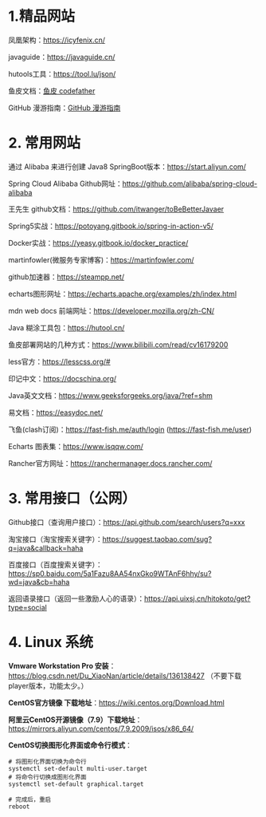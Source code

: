 # 1.精品网站

凤凰架构：https://icyfenix.cn/

javaguide：https://javaguide.cn/

hutools工具：https://tool.lu/json/

鱼皮文档：[鱼皮 codefather](https://github.com/liyupi/codefather/blob/main/产品服务/README.md)

GitHub 漫游指南：[GitHub 漫游指南](https://github.phodal.com/#/chapter/Github漫游指南?id=如何推广)

# 2. 常用网站

通过 Alibaba 来进行创建 Java8 SpringBoot版本：https://start.aliyun.com/

Spring Cloud Alibaba Github网址：https://github.com/alibaba/spring-cloud-alibaba

王先生 github文档：https://github.com/itwanger/toBeBetterJavaer

Spring5实战：https://potoyang.gitbook.io/spring-in-action-v5/

Docker实战：https://yeasy.gitbook.io/docker_practice/

martinfowler(微服务专家博客)：https://martinfowler.com/

github加速器：https://steampp.net/

echarts图形网址：https://echarts.apache.org/examples/zh/index.html

mdn web docs 前端网址：https://developer.mozilla.org/zh-CN/

Java 糊涂工具包：https://hutool.cn/

鱼皮部署网站的几种方式：https://www.bilibili.com/read/cv16179200

less官方：https://lesscss.org/#

印记中文：https://docschina.org/

Java英文文档：https://www.geeksforgeeks.org/java/?ref=shm

易文档：https://easydoc.net/

飞鱼(clash订阅)：https://fast-fish.me/auth/login (https://fast-fish.me/user)

Echarts 图表集：https://www.isqqw.com/

Rancher官方网址：https://ranchermanager.docs.rancher.com/

# 3. 常用接口（公网）

Github接口（查询用户接口）：https://api.github.com/search/users?q=xxx 

淘宝接口（淘宝搜索关键字）：https://suggest.taobao.com/sug?q=java&callback=haha 

百度接口（百度搜索关键字）：https://sp0.baidu.com/5a1Fazu8AA54nxGko9WTAnF6hhy/su?wd=java&cb=haha 

返回语录接口（返回一些激励人心的语录）：https://api.uixsj.cn/hitokoto/get?type=social

# 4. Linux 系统

**Vmware Workstation Pro 安装**：https://blog.csdn.net/Du_XiaoNan/article/details/136138427 （不要下载player版本，功能太少。）

**CentOS官方镜像 下载地址**：https://wiki.centos.org/Download.html

**阿里云CentOS开源镜像（7.9）下载地址**：https://mirrors.aliyun.com/centos/7.9.2009/isos/x86_64/

**CentOS切换图形化界面或命令行模式**：

```shell
# 将图形化界面切换为命令行
systemctl set-default multi-user.target
# 将命令行切换成图形化界面
systemctl set-default graphical.target

# 完成后，重启
reboot
```

